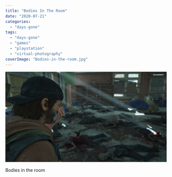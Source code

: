 ```yaml
---
title: "Bodies In The Room"
date: "2020-07-21"
categories: 
  - "days-gone"
tags: 
  - "days-gone"
  - "games"
  - "playstation"
  - "virtual-photography"
coverImage: "Bodies-in-the-room.jpg"
---
```


[![](images/Bodies-in-the-room.jpg)](https://davidpeach.co.uk/wp-content/uploads/2023/05/Bodies-in-the-room.jpg)

Bodies in the room
